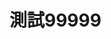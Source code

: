 <!DOCTYPE html>
<html>
<head>
<meta charset="utf-8">
</head>
<body>
<h1>
測試99999
</h1>
</body>
</html>
